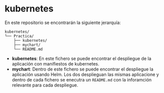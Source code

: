 # kubernetes
En este repositorio se encontrarán la siguiente jerarquía:
```
kubernetes/
└── Practica/
    ├── kubernetes/
    ├── mychart/
    └── README.md
```  
- **kubernetes**: En este fichero se puede encontrar el despliegue de la aplicación con manifiestos de kubernetes.
- **mychart**: Dentro de este fichero se puede encontrar el despliegue la aplicación usando Helm.
Los dos desplieguan las mismas aplicacione y dentro de cada fichero se enecutra un `README.md` con la inforamción relevante para cada despliegue.